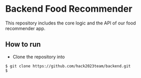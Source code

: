 # Backend Food Recommender

This repository includes the core logic and the API of our food recommender app.

## How to run

* Clone the repository into
```
$ git clone https://github.com/hack2023team/backend.git
$ 
```

